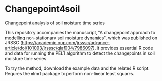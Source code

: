 # Changepoint4soil
Changepoint analysis of soil moisture time series

This repository accompanies the manuscript, "A changepoint approach to modelling non-stationary soil moisture dynamics", which was published on JRSSC (https://academic.oup.com/jrsssc/advance-article/doi/10.1093/jrsssc/qlaf004/7986097). It provides essential R code and data for running the PELT algorithm to detect the changepoints in soil moisture time series.

To try the method, download the example data and the related R script. Requres the nlmrt package to perform non-linear least squares. 
